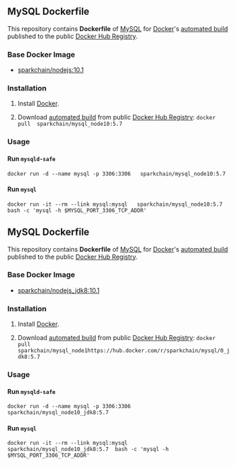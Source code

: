 ## MySQL Dockerfile


This repository contains **Dockerfile** of [MySQL](http://dev.mysql.com/) for [Docker](https://www.docker.com/)'s [automated build](https://hub.docker.com/r/sparkchain/mysql/) published to the public [Docker Hub Registry](https://registry.hub.docker.com/).


### Base Docker Image

* [sparkchain/nodejs:10.1](http://dockerfile.github.io/#/ubuntu)


### Installation

1. Install [Docker](https://www.docker.com/).

2. Download [automated build](https://hub.docker.com/r/sparkchain/mysql/) from public [Docker Hub Registry](https://registry.hub.docker.com/): `docker pull  sparkchain/mysql_node10:5.7`



### Usage

#### Run `mysqld-safe`

    docker run -d --name mysql -p 3306:3306   sparkchain/mysql_node10:5.7 

#### Run `mysql`

    docker run -it --rm --link mysql:mysql   sparkchain/mysql_node10:5.7  bash -c 'mysql -h $MYSQL_PORT_3306_TCP_ADDR'
## MySQL Dockerfile


This repository contains **Dockerfile** of [MySQL](http://dev.mysql.com/) for [Docker](https://www.docker.com/)'s [automated build](https://hub.docker.com/r/sparkchain/mysql_node10_jdk8/) published to the public [Docker Hub Registry](https://registry.hub.docker.com/).


### Base Docker Image

* [sparkchain/nodejs_jdk8:10.1](http://dockerfile.github.io/#/ubuntu)


### Installation

1. Install [Docker](https://www.docker.com/).

2. Download [automated build](https://hub.docker.com/r/sparkchain/mysql_node10_jdk8/) from public [Docker Hub Registry](https://registry.hub.docker.com/): `docker pull   sparkchain/mysql_node1https://hub.docker.com/r/sparkchain/mysql/0_jdk8:5.7`



### Usage

#### Run `mysqld-safe`

    docker run -d --name mysql -p 3306:3306    sparkchain/mysql_node10_jdk8:5.7 

#### Run `mysql`

    docker run -it --rm --link mysql:mysql    sparkchain/mysql_node10_jdk8:5.7  bash -c 'mysql -h $MYSQL_PORT_3306_TCP_ADDR'
